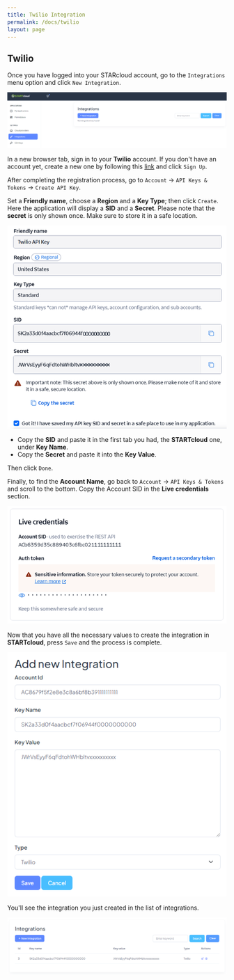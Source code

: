 ```yaml
---
title: Twilio Integration
permalink: /docs/twilio
layout: page
---
```


## Twilio


Once you have logged into your STARcloud account, go to the `Integrations` menu option and click `New Integration`.


![Screenshot: Integrations](./../images/integration.png)


In a new browser tab, sign in to your **Twilio** account. If you don't have an account yet, create a new one by following this [link](https://login.twilio.com/u/signup) and click `Sign Up`.

After completing the registration process, go to `Account` -> `API Keys & Tokens` -> `Create API Key`.

Set a **Friendly name**, choose a **Region** and a **Key Type**; then click `Create`. Here the application will display a **SID** and a **Secret**. Please note that the **secret** is only shown once. Make sure to store it in a safe location.


<p align="center">
  <img src="./../images/twilio_secret.png" />
</p>


- Copy the **SID** and paste it in the first tab you had, the **STARTcloud** one, under **Key Name**.
- Copy the **Secret** and paste it into the **Key Value**.

Then click `Done`.

Finally, to find the **Account Name**, go back to `Account` -> `API Keys & Tokens` and scroll to the bottom. Copy the Account SID in the **Live credentials** section.


<p align="center">
  <img src="./../images/twilio_account_name.png" />
</p>


Now that you have all the necessary values to create the integration in **STARTcloud**, press `Save` and the process is complete.


<p align="center">
  <img src="./../images/integration_save.png" />
</p>


You'll see the integration you just created in the list of integrations.


![Screenshot: Integration List](./../images/integration_list.png)
